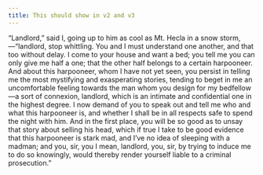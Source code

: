 ```yaml
---
title: This should show in v2 and v3
---
```


“Landlord,” said I, going up to him as cool as Mt. Hecla in a snow storm,—“landlord, stop whittling. You and I must understand one another, and that too without delay. I come to your house and want a bed; you tell me you can only give me half a one; that the other half belongs to a certain harpooneer. And about this harpooneer, whom I have not yet seen, you persist in telling me the most mystifying and exasperating stories, tending to beget in me an uncomfortable feeling towards the man whom you design for my bedfellow—a sort of connexion, landlord, which is an intimate and confidential one in the highest degree. I now demand of you to speak out and tell me who and what this harpooneer is, and whether I shall be in all respects safe to spend the night with him. And in the first place, you will be so good as to unsay that story about selling his head, which if true I take to be good evidence that this harpooneer is stark mad, and I’ve no idea of sleeping with a madman; and you, sir, you I mean, landlord, you, sir, by trying to induce me to do so knowingly, would thereby render yourself liable to a criminal prosecution.”
